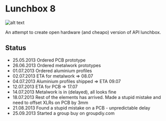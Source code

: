 Lunchbox 8
========

![alt text](https://dl.dropboxusercontent.com/u/2264878/lbox.jpg "Lunchbox Drawing")

An attempt to create open hardware (and cheapo) version of API lunchbox.

Status
------
* 25.05.2013 Ordered PCB prototype
* 26.06.2013 Ordered metalwork prototypes
* 01.07.2013 Ordered aluminium profiles
* 02.07.2013 ETA for metalwork => 08.07
* 04.07.2013 Aluminium profiles shipped => ETA 09.07
* 12.07.2013 ETA for PCB => 17.07
* 14.07.2013 Metalwork is in (delayed), all looks fine
* 18.07.2013 Rest of the elements has arrived. Made a stupid mistake and need to offset XLRs on PCB by 3mm
* 21.08.2013 Found a stupid mistake on a PCB - unpredictable delay
* 25.09.2013 Started a group buy on groupdiy.com


